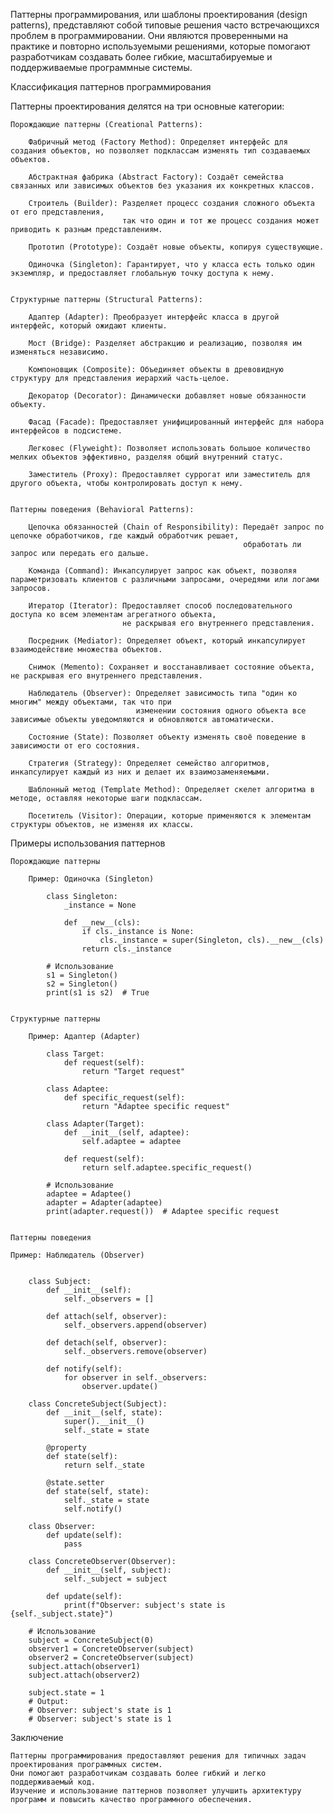 
Паттерны программирования, или шаблоны проектирования (design patterns), представляют собой типовые решения
часто встречающихся проблем в программировании. Они являются проверенными на практике и повторно используемыми решениями,
которые помогают разработчикам создавать более гибкие, масштабируемые и поддерживаемые программные системы.


Классификация паттернов программирования

Паттерны проектирования делятся на три основные категории:

    Порождающие паттерны (Creational Patterns):
      
        Фабричный метод (Factory Method): Определяет интерфейс для создания объектов, но позволяет подклассам изменять тип создаваемых объектов.
      
        Абстрактная фабрика (Abstract Factory): Создаёт семейства связанных или зависимых объектов без указания их конкретных классов.
      
        Строитель (Builder): Разделяет процесс создания сложного объекта от его представления, 
                             так что один и тот же процесс создания может приводить к разным представлениям.
      
        Прототип (Prototype): Создаёт новые объекты, копируя существующие.
      
        Одиночка (Singleton): Гарантирует, что у класса есть только один экземпляр, и предоставляет глобальную точку доступа к нему.


    Структурные паттерны (Structural Patterns):

        Адаптер (Adapter): Преобразует интерфейс класса в другой интерфейс, который ожидают клиенты.

        Мост (Bridge): Разделяет абстракцию и реализацию, позволяя им изменяться независимо.

        Компоновщик (Composite): Объединяет объекты в древовидную структуру для представления иерархий часть-целое.

        Декоратор (Decorator): Динамически добавляет новые обязанности объекту.

        Фасад (Facade): Предоставляет унифицированный интерфейс для набора интерфейсов в подсистеме.

        Легковес (Flyweight): Позволяет использовать большое количество мелких объектов эффективно, разделяя общий внутренний статус.

        Заместитель (Proxy): Предоставляет суррогат или заместитель для другого объекта, чтобы контролировать доступ к нему.


    Паттерны поведения (Behavioral Patterns):

        Цепочка обязанностей (Chain of Responsibility): Передаёт запрос по цепочке обработчиков, где каждый обработчик решает, 
                                                        обработать ли запрос или передать его дальше.

        Команда (Command): Инкапсулирует запрос как объект, позволяя параметризовать клиентов с различными запросами, очередями или логами запросов.

        Итератор (Iterator): Предоставляет способ последовательного доступа ко всем элементам агрегатного объекта, 
                             не раскрывая его внутреннего представления.

        Посредник (Mediator): Определяет объект, который инкапсулирует взаимодействие множества объектов.

        Снимок (Memento): Сохраняет и восстанавливает состояние объекта, не раскрывая его внутреннего представления.

        Наблюдатель (Observer): Определяет зависимость типа "один ко многим" между объектами, так что при 
                                изменении состояния одного объекта все зависимые объекты уведомляются и обновляются автоматически.

        Состояние (State): Позволяет объекту изменять своё поведение в зависимости от его состояния.

        Стратегия (Strategy): Определяет семейство алгоритмов, инкапсулирует каждый из них и делает их взаимозаменяемыми.

        Шаблонный метод (Template Method): Определяет скелет алгоритма в методе, оставляя некоторые шаги подклассам.

        Посетитель (Visitor): Операции, которые применяются к элементам структуры объектов, не изменяя их классы.



Примеры использования паттернов

    Порождающие паттерны
        
        Пример: Одиночка (Singleton)
            
            class Singleton:
                _instance = None
            
                def __new__(cls):
                    if cls._instance is None:
                        cls._instance = super(Singleton, cls).__new__(cls)
                    return cls._instance
            
            # Использование
            s1 = Singleton()
            s2 = Singleton()
            print(s1 is s2)  # True

    
    Структурные паттерны
    
        Пример: Адаптер (Adapter)
                    
            class Target:
                def request(self):
                    return "Target request"
            
            class Adaptee:
                def specific_request(self):
                    return "Adaptee specific request"
            
            class Adapter(Target):
                def __init__(self, adaptee):
                    self.adaptee = adaptee
            
                def request(self):
                    return self.adaptee.specific_request()
            
            # Использование
            adaptee = Adaptee()
            adapter = Adapter(adaptee)
            print(adapter.request())  # Adaptee specific request
            
                
    Паттерны поведения
    
    Пример: Наблюдатель (Observer)
  
    
        class Subject:
            def __init__(self):
                self._observers = []
        
            def attach(self, observer):
                self._observers.append(observer)
        
            def detach(self, observer):
                self._observers.remove(observer)
        
            def notify(self):
                for observer in self._observers:
                    observer.update()
        
        class ConcreteSubject(Subject):
            def __init__(self, state):
                super().__init__()
                self._state = state
        
            @property
            def state(self):
                return self._state
        
            @state.setter
            def state(self, state):
                self._state = state
                self.notify()
        
        class Observer:
            def update(self):
                pass
        
        class ConcreteObserver(Observer):
            def __init__(self, subject):
                self._subject = subject
        
            def update(self):
                print(f"Observer: subject's state is {self._subject.state}")
        
        # Использование
        subject = ConcreteSubject(0)
        observer1 = ConcreteObserver(subject)
        observer2 = ConcreteObserver(subject)
        subject.attach(observer1)
        subject.attach(observer2)
        
        subject.state = 1
        # Output:
        # Observer: subject's state is 1
        # Observer: subject's state is 1



Заключение

    Паттерны программирования предоставляют решения для типичных задач проектирования программных систем. 
    Они помогают разработчикам создавать более гибкий и легко поддерживаемый код. 
    Изучение и использование паттернов позволяет улучшить архитектуру программ и повысить качество программного обеспечения.
